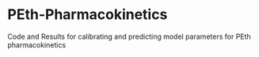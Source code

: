 # PEth-Pharmacokinetics
Code and Results for calibrating and predicting model parameters for PEth pharmacokinetics
